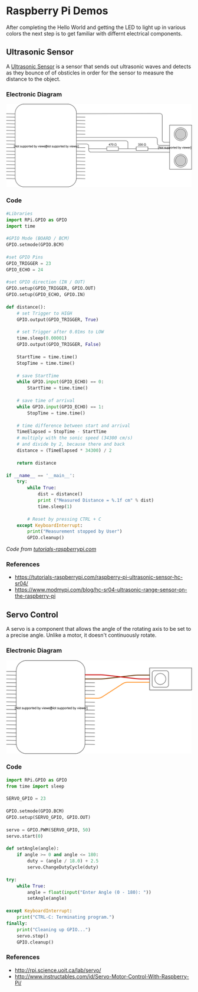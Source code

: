 # Raspberry Pi Demos

After completing the Hello World and getting the LED to light up in various colors the next step is to get familiar
with differnt electrical components.

## Ultrasonic Sensor

A [Ultrasonic Sensor](https://www.modmypi.com/blog/hc-sr04-ultrasonic-range-sensor-on-the-raspberry-pi) is a sensor that
sends out ultrasonic waves and detects as they bounce of of obsticles in order for the sensor to measure the distance to the
object.

### Electronic Diagram

![Raspberry Pi Ultrasonic Sensor Diagram](images/raspberry_ultrasonic_diagram.svg)

### Code

```python
#Libraries
import RPi.GPIO as GPIO
import time
 
#GPIO Mode (BOARD / BCM)
GPIO.setmode(GPIO.BCM)
 
#set GPIO Pins
GPIO_TRIGGER = 23
GPIO_ECHO = 24
 
#set GPIO direction (IN / OUT)
GPIO.setup(GPIO_TRIGGER, GPIO.OUT)
GPIO.setup(GPIO_ECHO, GPIO.IN)
 
def distance():
    # set Trigger to HIGH
    GPIO.output(GPIO_TRIGGER, True)
 
    # set Trigger after 0.01ms to LOW
    time.sleep(0.00001)
    GPIO.output(GPIO_TRIGGER, False)
 
    StartTime = time.time()
    StopTime = time.time()
 
    # save StartTime
    while GPIO.input(GPIO_ECHO) == 0:
        StartTime = time.time()
 
    # save time of arrival
    while GPIO.input(GPIO_ECHO) == 1:
        StopTime = time.time()
 
    # time difference between start and arrival
    TimeElapsed = StopTime - StartTime
    # multiply with the sonic speed (34300 cm/s)
    # and divide by 2, because there and back
    distance = (TimeElapsed * 34300) / 2
 
    return distance
 
if __name__ == '__main__':
    try:
        while True:
            dist = distance()
            print ("Measured Distance = %.1f cm" % dist)
            time.sleep(1)
 
        # Reset by pressing CTRL + C
    except KeyboardInterrupt:
        print("Measurement stopped by User")
        GPIO.cleanup()
```
*Code from [tutorials-raspberrypi.com](https://tutorials-raspberrypi.com/raspberry-pi-ultrasonic-sensor-hc-sr04/)*

### References
* https://tutorials-raspberrypi.com/raspberry-pi-ultrasonic-sensor-hc-sr04/
* https://www.modmypi.com/blog/hc-sr04-ultrasonic-range-sensor-on-the-raspberry-pi

## Servo Control

A servo is a component that allows the angle of the rotating axis to be set to a precise angle. Unlike a motor, it doesn't continuously rotate.

### Electronic Diagram

![Raspberry Pi Servo Diagram](images/raspberry_servo_diagram.svg)
### Code

```python
import RPi.GPIO as GPIO
from time import sleep

SERVO_GPIO = 23

GPIO.setmode(GPIO.BCM)
GPIO.setup(SERVO_GPIO, GPIO.OUT)

servo = GPIO.PWM(SERVO_GPIO, 50)
servo.start(0)

def setAngle(angle):
    if angle >= 0 and angle <= 180:
        duty = (angle / 18.0) + 2.5
        servo.ChangeDutyCycle(duty)

try:
    while True:
        angle = float(input("Enter Angle (0 - 180): "))
        setAngle(angle)
            
except KeyboardInterrupt:
    print("CTRL-C: Terminating program.")
finally:
    print("Cleaning up GPIO...")
    servo.stop()
    GPIO.cleanup()
```
### References
* http://rpi.science.uoit.ca/lab/servo/
* http://www.instructables.com/id/Servo-Motor-Control-With-Raspberry-Pi/
